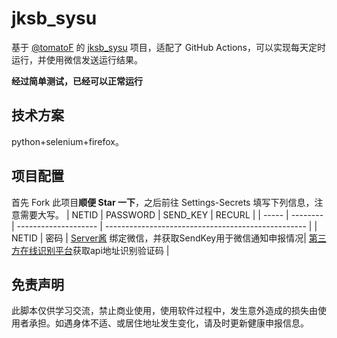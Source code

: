 # jksb_sysu

基于 [@tomatoF](https://github.com/tomatoF) 的 [jksb_sysu](https://github.com/tomatoF/jksb_sysu) 项目，适配了 GitHub Actions，可以实现每天定时运行，并使用微信发送运行结果。

**经过简单测试，已经可以正常运行**

## 技术方案

python+selenium+firefox。

## 项目配置

首先 Fork 此项目**顺便 Star 一下**，之后前往 Settings-Secrets 填写下列信息，注意需要大写。
| NETID | PASSWORD | SEND_KEY             | RECURL                                             |
| ----- | -------- | -------------------- | -------------------------------------------------- |
| NETID | 密码     | [Server酱](https://sct.ftqq.com/sendkey) 绑定微信，并获取SendKey用于微信通知申报情况| [第三方在线识别平台](http://fast.95man.com)获取api地址识别验证码 |





## 免责声明

此脚本仅供学习交流，禁止商业使用，使用软件过程中，发生意外造成的损失由使用者承担。如遇身体不适、或居住地址发生变化，请及时更新健康申报信息。
